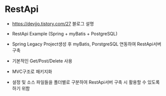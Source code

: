 # RestApi

- https://devjjo.tistory.com/27 블로그 설명

- RestApi Example (Spring + myBatis + PostgreSQL)

- Spring Legacy Project생성 후 myBatis, PorstgreSQL 연동하여 RestApi서버 구축

- 기본적인 Get/Post/Delete 사용

- MVC구조로 패키지화

- 설정 및 소스 파일들을 폴더별로 구분하여 RestApi서버 구축 시 활용할 수 있도록 하기 위함


